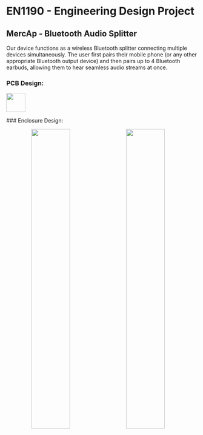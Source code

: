 # EN1190 - Engineering Design Project
## MercAp - Bluetooth Audio Splitter

Our device functions as a wireless Bluetooth splitter connecting multiple devices simultaneously. The user first pairs their mobile phone (or any other appropriate Bluetooth output device) and then pairs up to 4 Bluetooth earbuds, allowing them to hear seamless audio streams at once.

### PCB Design:
<p>
<img src=https://github.com/user-attachments/assets/2b466447-b296-441a-af4c-e84d4025e7cc height="50" width="50"/>
</p>
### Enclosure Design:

<p align="center">
<img src=https://github.com/user-attachments/assets/526176e6-ec3a-4680-b4bb-fa7807bccceb width="45%" />
<img src=https://github.com/user-attachments/assets/6c357a8c-7e67-46b1-9167-69e2a5697ab4 width="45%" hspace="20"/>
</p>
